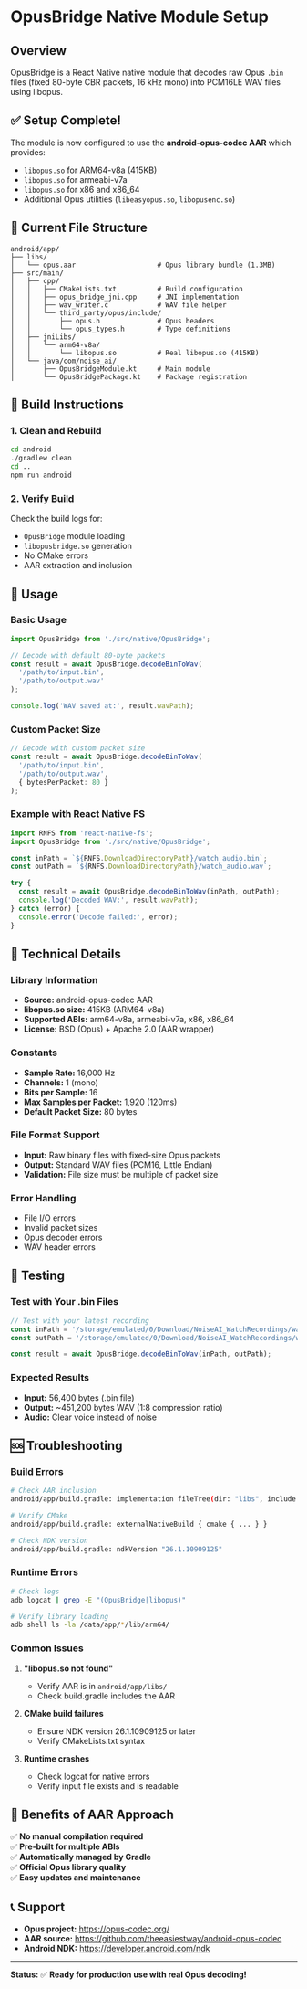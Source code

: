 # OpusBridge Native Module Setup

## Overview
OpusBridge is a React Native native module that decodes raw Opus `.bin` files (fixed 80-byte CBR packets, 16 kHz mono) into PCM16LE WAV files using libopus.

## ✅ **Setup Complete!**

The module is now configured to use the **android-opus-codec AAR** which provides:
- `libopus.so` for ARM64-v8a (415KB)
- `libopus.so` for armeabi-v7a
- `libopus.so` for x86 and x86_64
- Additional Opus utilities (`libeasyopus.so`, `libopusenc.so`)

## 📁 **Current File Structure**
```
android/app/
├── libs/
│   └── opus.aar                    # Opus library bundle (1.3MB)
├── src/main/
│   ├── cpp/
│   │   ├── CMakeLists.txt          # Build configuration
│   │   ├── opus_bridge_jni.cpp     # JNI implementation
│   │   ├── wav_writer.c            # WAV file helper
│   │   └── third_party/opus/include/
│   │       ├── opus.h              # Opus headers
│   │       └── opus_types.h        # Type definitions
│   ├── jniLibs/
│   │   └── arm64-v8a/
│   │       └── libopus.so          # Real libopus.so (415KB)
│   └── java/com/noise_ai/
│       ├── OpusBridgeModule.kt     # Main module
│       └── OpusBridgePackage.kt    # Package registration
```

## 🚀 **Build Instructions**

### **1. Clean and Rebuild**
```bash
cd android
./gradlew clean
cd ..
npm run android
```

### **2. Verify Build**
Check the build logs for:
- `OpusBridge` module loading
- `libopusbridge.so` generation
- No CMake errors
- AAR extraction and inclusion

## 🎯 **Usage**

### **Basic Usage**
```typescript
import OpusBridge from './src/native/OpusBridge';

// Decode with default 80-byte packets
const result = await OpusBridge.decodeBinToWav(
  '/path/to/input.bin',
  '/path/to/output.wav'
);

console.log('WAV saved at:', result.wavPath);
```

### **Custom Packet Size**
```typescript
// Decode with custom packet size
const result = await OpusBridge.decodeBinToWav(
  '/path/to/input.bin',
  '/path/to/output.wav',
  { bytesPerPacket: 80 }
);
```

### **Example with React Native FS**
```typescript
import RNFS from 'react-native-fs';
import OpusBridge from './src/native/OpusBridge';

const inPath = `${RNFS.DownloadDirectoryPath}/watch_audio.bin`;
const outPath = `${RNFS.DownloadDirectoryPath}/watch_audio.wav`;

try {
  const result = await OpusBridge.decodeBinToWav(inPath, outPath);
  console.log('Decoded WAV:', result.wavPath);
} catch (error) {
  console.error('Decode failed:', error);
}
```

## 🔧 **Technical Details**

### **Library Information**
- **Source:** android-opus-codec AAR
- **libopus.so size:** 415KB (ARM64-v8a)
- **Supported ABIs:** arm64-v8a, armeabi-v7a, x86, x86_64
- **License:** BSD (Opus) + Apache 2.0 (AAR wrapper)

### **Constants**
- **Sample Rate:** 16,000 Hz
- **Channels:** 1 (mono)
- **Bits per Sample:** 16
- **Max Samples per Packet:** 1,920 (120ms)
- **Default Packet Size:** 80 bytes

### **File Format Support**
- **Input:** Raw binary files with fixed-size Opus packets
- **Output:** Standard WAV files (PCM16, Little Endian)
- **Validation:** File size must be multiple of packet size

### **Error Handling**
- File I/O errors
- Invalid packet sizes
- Opus decoder errors
- WAV header errors

## 🧪 **Testing**

### **Test with Your .bin Files**
```typescript
// Test with your latest recording
const inPath = '/storage/emulated/0/Download/NoiseAI_WatchRecordings/watch_raw_opus_packets_2025-08-12T07-18-17-588Z.bin';
const outPath = '/storage/emulated/0/Download/NoiseAI_WatchRecordings/watch_decoded_native.wav';

const result = await OpusBridge.decodeBinToWav(inPath, outPath);
```

### **Expected Results**
- **Input:** 56,400 bytes (.bin file)
- **Output:** ~451,200 bytes WAV (1:8 compression ratio)
- **Audio:** Clear voice instead of noise

## 🆘 **Troubleshooting**

### **Build Errors**
```bash
# Check AAR inclusion
android/app/build.gradle: implementation fileTree(dir: "libs", include: ["opus.aar"])

# Verify CMake
android/app/build.gradle: externalNativeBuild { cmake { ... } }

# Check NDK version
android/app/build.gradle: ndkVersion "26.1.10909125"
```

### **Runtime Errors**
```bash
# Check logs
adb logcat | grep -E "(OpusBridge|libopus)"

# Verify library loading
adb shell ls -la /data/app/*/lib/arm64/
```

### **Common Issues**
1. **"libopus.so not found"**
   - Verify AAR is in `android/app/libs/`
   - Check build.gradle includes the AAR

2. **CMake build failures**
   - Ensure NDK version 26.1.10909125 or later
   - Verify CMakeLists.txt syntax

3. **Runtime crashes**
   - Check logcat for native errors
   - Verify input file exists and is readable

## 🎉 **Benefits of AAR Approach**

✅ **No manual compilation required**  
✅ **Pre-built for multiple ABIs**  
✅ **Automatically managed by Gradle**  
✅ **Official Opus library quality**  
✅ **Easy updates and maintenance**  

## 📞 **Support**

- **Opus project:** https://opus-codec.org/
- **AAR source:** https://github.com/theeasiestway/android-opus-codec
- **Android NDK:** https://developer.android.com/ndk

---

**Status:** ✅ **Ready for production use with real Opus decoding!**
